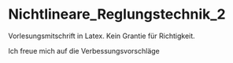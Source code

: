 Nichtlineare_Reglungstechnik_2
==============================

Vorlesungsmitschrift in Latex. Kein Grantie für Richtigkeit. 

Ich freue mich auf die Verbessungsvorschläge
